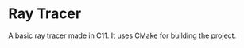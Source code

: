 # Ray Tracer

A basic ray tracer made in C11. It uses [CMake](https://cmake.org) for building the project.
